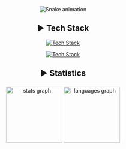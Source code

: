 <div align="center">

<img src="https://raw.githubusercontent.com/MykleR/MykleR/output/snake.svg" alt="Snake animation" />

## ► Tech Stack

[![Tech Stack](https://skillicons.dev/icons?i=git,linux,arch,debian,bash,vim,neovim,c,cpp,cs,unity&perline=11&theme=dark)](https://skillicons.dev)

[![Tech Stack](https://skillicons.dev/icons?i=js,ts,html,css,java,py&perline=9&theme=dark)](https://skillicons.dev)

## ► Statistics
<!---
<a href="https://github.com/oakoudad/badge42">
  <img src="https://badge.mediaplus.ma/darkblue/mrouves?1337Badge=off&UM6P=off" alt="mrouves's 42 stats" />
</a>
--->

###

<div align="center">
  <img src="https://github-readme-stats.vercel.app/api?username=MykleR&hide_title=false&hide_rank=false&show_icons=true&include_all_commits=true&count_private=true&disable_animations=false&theme=dark&bg_color=30,090a0c,303b51&title_color=fff&text_color=fff&locale=en&hide_border=false&order=1" height="150" alt="stats graph"  />
  <img src="https://github-readme-stats.vercel.app/api/top-langs?username=MykleR&locale=en&hide_title=false&layout=compact&card_width=320&langs_count=5&theme=dark&bg_color=30,090a0c,303b51&title_color=fff&text_color=fff&hide_border=false&order=2" height="150" alt="languages graph"  />
</div>

###
